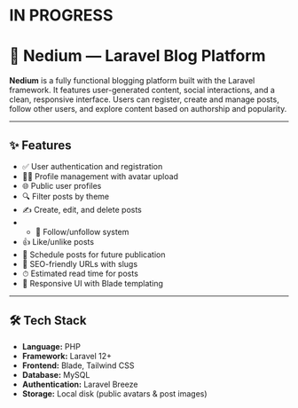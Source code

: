# IN PROGRESS

# 📝 Nedium — Laravel Blog Platform

**Nedium** is a fully functional blogging platform built with the Laravel framework. It features user-generated content, social interactions, and a clean, responsive interface. Users can register, create and manage posts, follow other users, and explore content based on authorship and popularity.

---

## ✨ Features

* ✅ User authentication and registration
* 🧑‍🎨 Profile management with avatar upload
* 🌐 Public user profiles
* 🔍 Filter posts by theme
* ✍️ Create, edit, and delete posts
* * 🔁 Follow/unfollow system
* 👍 Like/unlike posts
* 📅 Schedule posts for future publication
* 🔗 SEO-friendly URLs with slugs
* ⏱ Estimated read time for posts
* 📱 Responsive UI with Blade templating

---

## 🛠 Tech Stack

* **Language:** PHP
* **Framework:** Laravel 12+
* **Frontend:** Blade, Tailwind CSS
* **Database:** MySQL
* **Authentication:** Laravel Breeze
* **Storage:** Local disk (public avatars & post images)

